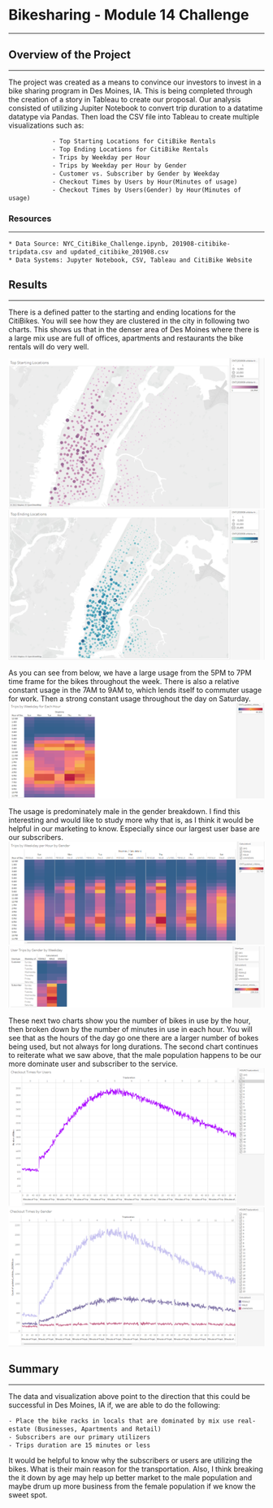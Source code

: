 # Bikesharing - Module 14 Challenge
---

## Overview of the Project
---

The project was created as a means to convince our investors to invest in a bike sharing program in Des Moines, IA.  This is being completed through the creation of a story in Tableau to create our proposal.  Our analysis consisted of utilizing Jupiter Notebook to convert trip duration to a datatime datatype via Pandas. Then load the CSV file into Tableau to create multiple visualizations such as:

                - Top Starting Locations for CitiBike Rentals
                - Top Ending Locations for CitiBike Rentals
                - Trips by Weekday per Hour
                - Trips by Weekday per Hour by Gender
                - Customer vs. Subscriber by Gender by Weekday
                - Checkout Times by Users by Hour(Minutes of usage)
                - Checkout Times by Users(Gender) by Hour(Minutes of usage) 

### Resources
---

    * Data Source: NYC_CitiBike_Challenge.ipynb, 201908-citibike-tripdata.csv and updated_citibike_201908.csv
    * Data Systems: Jupyter Notebook, CSV, Tableau and CitiBike Website
    
 ## Results
 ---
There is a defined patter to the starting and ending locations for the CitiBikes.  You will see how they are clustered in the city in following two charts.  This shows us that in the denser area of Des Moines where there is a large mix use are full of offices, apartments and restaurants the bike rentals will do very well.
 
![top_starting_locations]( https://github.com/Normanfamdamly/bikesharing/blob/main/images/top_starting_locations.png)
![top_ending_locations](https://github.com/Normanfamdamly/bikesharing/blob/main/images/top_ending_locations.png)
 
As you can see from below, we have a large usage from the 5PM to 7PM time frame for the bikes throughout the week.  There is also a relative constant usage in the 7AM to 9AM to, which lends itself to commuter usage for work.  Then a strong constant usage throughout the day on Saturday. 
![trips_by_weekday_for_each_hour.png](https://github.com/Normanfamdamly/bikesharing/blob/main/images/trips_by_weekday_for_each_hour.png)

The usage is predominately male in the gender breakdown. I find this interesting and would like to study more why that is, as I think it would be helpful in our marketing to know. Especially since our largest user base are our subscribers.
![trips_by_weekday_per_hour_by_gender.png](https://github.com/Normanfamdamly/bikesharing/blob/main/images/trips_by_weekday_per_hour_by_gender.png)
![users_trips_by_gender_by_weekday.png](https://github.com/Normanfamdamly/bikesharing/blob/main/images/users_trips_by_gender_by_weekday.png)
 
 These next two charts show you the number of bikes in use by the hour, then broken down by the number of minutes in use in each hour.  You will see that as the hours of the day go one there are a larger number of bokes being used, but not always for long durations. The second chart continues to reiterate what we saw above, that the male population happens to be our more dominate user and subscriber to the service.
 ![checkout_times_for_uesrs.png](https://github.com/Normanfamdamly/bikesharing/blob/main/images/checkout_times_for_uesrs.png)
 ![checkout_times_by_gender.png](https://github.com/Normanfamdamly/bikesharing/blob/main/images/checkout_times_by_gender.png)
 
 ## Summary
 ---
The data and visualization above point to the direction that this could be successful in Des Moines, IA if, we are able to do the following:
   
    - Place the bike racks in locals that are dominated by mix use real-estate (Businesses, Apartments and Retail)
    - Subscribers are our primary utilizers
    - Trips duration are 15 minutes or less
    
It would be helpful to know why the subscribers or users are utilizing the bikes.  What is their main reason for the transportation.  Also, I think breaking the it down by age may help up better market to the male population and maybe drum up more business from the female population if we know the sweet spot.
